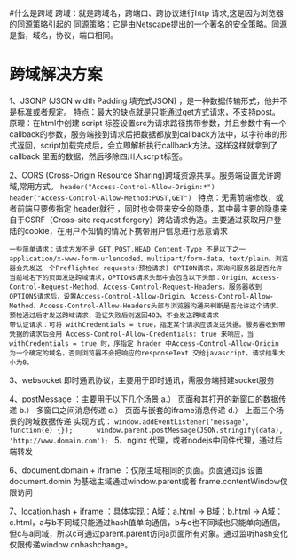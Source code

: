 #什么是跨域
跨域：就是跨域名，跨端口、跨协议进行http 请求,这是因为浏览器的同源策略引起的
同源策略：它是由Netscape提出的一个著名的安全策略。同源是指，域名，协议，端口相同。
# 跨域解决方案
  1、JSONP (JSON width Padding 填充式JSON) ，是一种数据传输形式，他并不是标准或者规定。
	特点：最大的缺点就是只能通过get方式请求，不支持post。
	原理：在html中创建 script 标签设置src为请求路径携带参数，并且参数中有一个callback的参数，服务端接到请求后把数据都放到callback方法中，以字符串的形式返回，script加载完成后，会立即解析执行callback方法。这样这样就拿到了callback 里面的数据，然后移除四川人scrpit标签。  

  2、CORS (Cross-Origin Resource Sharing)跨域资源共享。服务端设置允许跨域,常用方式。
  	```header("Access-Control-Allow-Origin:*") 
　　   header("Access-Control-Allow-Method:POST,GET")
	```
	特点：无需前端修改，或者前端只要传指定 header就行 ，同时也会带来安全的隐患，其中最主要的隐患来自于CSRF（Cross-site request forgery）跨站请求伪造。主要通过获取用户登陆的cookie，在用户不知情的情况下携带用户信息进行恶意请求

	一些简单请求：请求方发不是 GET,POST,HEAD Content-Type 不是以下之一
	application/x-www-form-urlencoded、multipart/form-data、text/plain。浏览器会先发送一个Preflighted requests(预检请求) OPTION请求，来询问服务器是否允许当前域名下的页面发送跨域请求，OPTIONS请求头部中会包含以下头部：Origin、Access-Control-Request-Method、Access-Control-Request-Headers。服务器收到OPTIONS请求后，设置Access-Control-Allow-Origin、Access-Control-Allow-Method、Access-Control-Allow-Headers头部与浏览器沟通来判断是否允许这个请求。预检通过后才发送跨域请求，验证失败后则返回403，不会发送跨域请求
	带认证请求：可将 withCredentials = true，指定某个请求应该发送凭据。服务器收到带凭据的请求后会用 Access-Control-Allow-Credentials: true 来响应，当withCredentials = true 时，序指定 hrader 中Access-Control-Allow-Origin 为一个确定的域名，否则浏览器不会把响应的responseText 交给javascript，请求结果大小为0。

  3、websocket 即时通讯协议，主要用于即时通讯，需服务端搭建socket服务

  4、postMessage ：主要用于以下几个场景
  	a.） 页面和其打开的新窗口的数据传递
	b.） 多窗口之间消息传递
	c.） 页面与嵌套的iframe消息传递
	d.） 上面三个场景的跨域数据传递
	实现方式：
	```window.addEventListener('message', function(e) {});		window.parent.postMessage(JSON.stringify(data), 'http://www.domain.com');
	```
  5、nginx 代理，或者nodejs中间件代理，通过后端转发  

  6、document.domain + iframe ：仅限主域相同的页面。页面通过js 设置document.domin 为基础主域通过window.parent或者 frame.contentWindow仅限访问  
  
  7、location.hash + iframe ：具体实现：A域：a.html -> B域：b.html -> A域：c.html，a与b不同域只能通过hash值单向通信，b与c也不同域也只能单向通信，但c与a同域，所以c可通过parent.parent访问a页面所有对象。通过监听hash变化仅限传递window.onhashchange。
